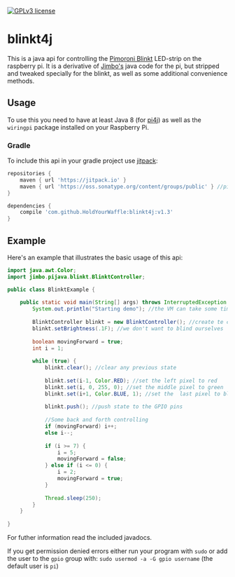 [![GPLv3 license](https://img.shields.io/badge/License-GPLv3-blue.svg)](http://perso.crans.org/besson/LICENSE.html)

# blinkt4j
This is a java api for controlling the [Pimoroni Blinkt](https://shop.pimoroni.com/products/blinkt) LED-strip on the raspberry pi. It is a derivative of [Jimbo's](https://github.com/hackerjimbo/PiJava) java code for the pi, but stripped and tweaked specially for the blinkt, as well as some additional convenience methods.



## Usage
To use this you need to have at least Java 8 (for [pi4j](https://github.com/Pi4J/pi4j)) as well as the `wiringpi` package installed on your Raspberry Pi.

### Gradle
To include this api in your gradle project use [jitpack](https://jitpack.io/):
```gradle
repositories {
	maven { url 'https://jitpack.io' }
	maven { url 'https://oss.sonatype.org/content/groups/public' } //pi4j repository
}

dependencies {
	compile 'com.github.HoldYourWaffle:blinkt4j:v1.3'
}
```

## Example
Here's an example that illustrates the basic usage of this api:
```java
import java.awt.Color;
import jimbo.pijava.blinkt.BlinktController;

public class BlinktExample {
	
	public static void main(String[] args) throws InterruptedException {
		System.out.println("Starting demo"); //the VM can take some time to load on the pi so we print a nice little heads up that we're starting
		
		BlinktController blinkt = new BlinktController(); //create te controller
		blinkt.setBrightness(.1F); //we don't want to blind ourselves
		
		boolean movingForward = true;
		int i = 1;
		
		while (true) {
			blinkt.clear(); //clear any previous state
			
			blinkt.set(i-1, Color.RED); //set the left pixel to red
			blinkt.set(i, 0, 255, 0); //set the middle pixel to green
			blinkt.set(i+1, Color.BLUE, 1); //set the  last pixel to blue at full brightness
			
			blinkt.push(); //push state to the GPIO pins
			
			//Some back and forth controlling
			if (movingForward) i++;
			else i--;
			
			if (i >= 7) {
				i = 5;
				movingForward = false;
			} else if (i <= 0) {
				i = 2;
				movingForward = true;
			}
			
			Thread.sleep(250);
		}
	}
	
}
```

For futher information read the included javadocs.

If you get permission denied errors either run your program with `sudo` or add the user to the `gpio` group with: `sudo usermod -a -G gpio username` (the default user is `pi`)

